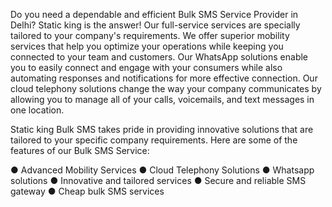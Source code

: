 Do you need a dependable and efficient Bulk SMS Service Provider in Delhi? Static king is the answer! Our full-service services are specially tailored to your company's requirements. We offer superior mobility services that help you optimize your operations while keeping you connected to your team and customers. Our WhatsApp solutions enable you to easily connect and engage with your consumers while also automating responses and notifications for more effective connection. Our cloud telephony solutions change the way your company communicates by allowing you to manage all of your calls, voicemails, and text messages in one location.

Static king Bulk SMS takes pride in providing innovative solutions that are tailored to your specific company requirements. Here are some of the features of our Bulk SMS Service:

●	Advanced Mobility Services
●	Cloud Telephony Solutions
●	Whatsapp solutions
●	Innovative and tailored services
●	Secure and reliable SMS gateway
●	Cheap bulk SMS services

